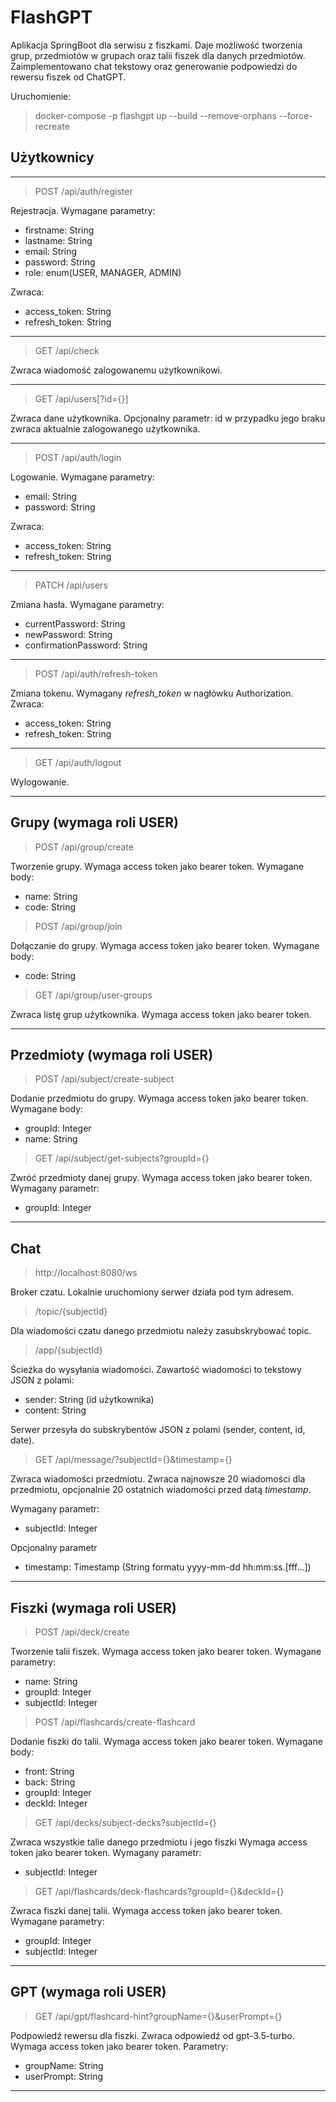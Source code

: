 # FlashGPT
Aplikacja SpringBoot dla serwisu z fiszkami. Daje możliwość tworzenia grup, przedmiotów w grupach oraz talii fiszek dla danych przedmiotów. Zaimplementowano chat tekstowy oraz generowanie podpowiedzi do rewersu fiszek od ChatGPT.

Uruchomienie:
>docker-compose -p flashgpt up --build --remove-orphans --force-recreate

## Użytkownicy
---
> POST /api/auth/register

Rejestracja. Wymagane parametry:
- firstname: String
- lastname: String
- email: String
- password: String
- role: enum(USER, MANAGER, ADMIN)

Zwraca:
- access_token: String
- refresh_token: String

---

> GET /api/check

Zwraca wiadomość zalogowanemu użytkownikowi.

---

> GET /api/users[?id={}]

Zwraca dane użytkownika. Opcjonalny parametr:
id
w przypadku jego braku zwraca aktualnie zalogowanego użytkownika.

---

> POST /api/auth/login

Logowanie. Wymagane parametry:
- email: String
- password: String

Zwraca:
- access_token: String
- refresh_token: String

---

> PATCH /api/users

Zmiana hasła. Wymagane parametry:
- currentPassword: String
- newPassword: String
- confirmationPassword: String

---

> POST /api/auth/refresh-token

Zmiana tokenu. Wymagany *refresh_token* w nagłówku Authorization. Zwraca: 
- access_token: String
- refresh_token: String

---

> GET /api/auth/logout

Wylogowanie.

---
## Grupy (wymaga roli USER)  
> POST /api/group/create  

Tworzenie grupy. Wymaga access token jako bearer token. Wymagane body:  
- name: String
- code: String

> POST /api/group/join  

Dołączanie do grupy. Wymaga access token jako bearer token. Wymagane body:  
- code: String

> GET /api/group/user-groups

Zwraca listę grup użytkownika. Wymaga access token jako bearer token.

---
## Przedmioty (wymaga roli USER)  
> POST /api/subject/create-subject

Dodanie przedmiotu do grupy. Wymaga access token jako bearer token. Wymagane body:  
- groupId: Integer
- name: String

> GET /api/subject/get-subjects?groupId={}

Zwróć przedmioty danej grupy. Wymaga access token jako bearer token. Wymagany parametr:  
- groupId: Integer

---
## Chat

> http://localhost:8080/ws 

Broker czatu. Lokalnie uruchomiony serwer działa pod tym adresem.   
> /topic/{subjectId}  

Dla wiadomości czatu danego przedmiotu należy zasubskrybować topic.
> /app/{subjectId}

Ścieżka do wysyłania wiadomości.
Zawartość wiadomości to tekstowy JSON z polami:

- sender: String (id użytkownika)
- content: String 

Serwer przesyła do subskrybentów JSON z polami (sender, content, id, date).

> GET /api/message/?subjectId={}&timestamp={}

Zwraca wiadomości przedmiotu. Zwraca najnowsze 20 wiadomości dla przedmiotu, opcjonalnie 20
ostatnich wiadomości przed datą *timestamp*.

Wymagany parametr:
- subjectId: Integer

Opcjonalny parametr
- timestamp: Timestamp 
(String formatu yyyy-mm-dd hh:mm:ss.[fff...])
---

## Fiszki (wymaga roli USER)
> POST /api/deck/create

Tworzenie talii fiszek. Wymaga access token jako bearer token. Wymagane parametry:
- name: String
- groupId: Integer
- subjectId: Integer

> POST /api/flashcards/create-flashcard

Dodanie fiszki do talii. Wymaga access token jako bearer token. Wymagane body:
- front: String
- back: String
- groupId: Integer
- deckId: Integer

> GET /api/decks/subject-decks?subjectId={}  

Zwraca wszystkie talie danego przedmiotu i jego fiszki
Wymaga access token jako bearer token. Wymagany parametr:
- subjectId: Integer

> GET /api/flashcards/deck-flashcards?groupId={}&deckId={}

Zwraca fiszki danej talii. Wymaga access token jako bearer token. Wymagane parametry:
- groupId: Integer
- subjectId: Integer
---

## GPT (wymaga roli USER)

> GET /api/gpt/flashcard-hint?groupName={}&userPrompt={}

Podpowiedź rewersu dla fiszki. Zwraca odpowiedź od gpt-3.5-turbo. Wymaga access token jako bearer token. Parametry:
- groupName: String
- userPrompt: String
---
